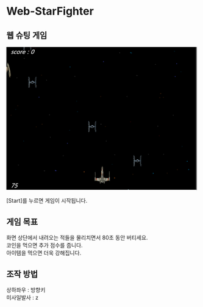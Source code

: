 ﻿# Web-StarFighter
## 웹 슈팅 게임

![게임화면](./1.PNG)

[Start]를 누르면 게임이 시작됩니다.

## 게임 목표

화면 상단에서 내려오는 적들을 물리치면서 80초 동안 버티세요.  
코인을 먹으면 추가 점수를 줍니다.  
아이템을 먹으면 더욱 강해집니다.

## 조작 방법

상하좌우 : 방향키  
미사일발사 : z
